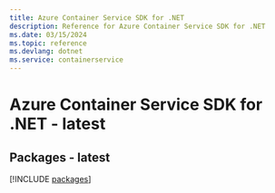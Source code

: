 ```yaml
---
title: Azure Container Service SDK for .NET
description: Reference for Azure Container Service SDK for .NET
ms.date: 03/15/2024
ms.topic: reference
ms.devlang: dotnet
ms.service: containerservice
---
```

# Azure Container Service SDK for .NET - latest
## Packages - latest
[!INCLUDE [packages](container-service-index.md)]